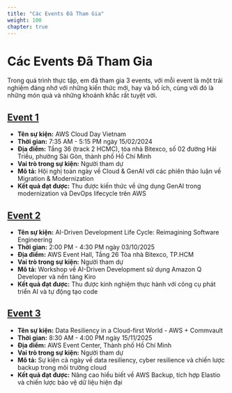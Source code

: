 ```yaml
---
title: "Các Events Đã Tham Gia"
weight: 100
chapter: true
---
```


# Các Events Đã Tham Gia

Trong quá trình thực tập, em đã tham gia 3 events, với mỗi event là một trải nghiệm đáng nhớ với những kiến thức mới, hay và bổ ích, cùng với đó là những món quà và những khoảnh khắc rất tuyệt vời.


## [Event 1](event1/)
- **Tên sự kiện:** AWS Cloud Day Vietnam
- **Thời gian:** 7:35 AM - 5:15 PM ngày 15/02/2024
- **Địa điểm:** Tầng 36 (track 2 HCMC), tòa nhà Bitexco, số 02 đường Hải Triều, phường Sài Gòn, thành phố Hồ Chí Minh
- **Vai trò trong sự kiện:** Người tham dự
- **Mô tả:** Hội nghị toàn ngày về Cloud & GenAI với các phiên thảo luận về Migration & Modernization
- **Kết quả đạt được:** Thu được kiến thức về ứng dụng GenAI trong modernization và DevOps lifecycle trên AWS

## [Event 2](event2/)
- **Tên sự kiện:** AI-Driven Development Life Cycle: Reimagining Software Engineering
- **Thời gian:** 2:00 PM - 4:30 PM ngày 03/10/2025
- **Địa điểm:** AWS Event Hall, Tầng 26 Tòa nhà Bitexco, TP.HCM
- **Vai trò trong sự kiện:** Người tham dự
- **Mô tả:** Workshop về AI-Driven Development sử dụng Amazon Q Developer và nền tảng Kiro
- **Kết quả đạt được:** Thu được kinh nghiệm thực hành với công cụ phát triển AI và tự động tạo code

## [Event 3](event3/)
- **Tên sự kiện:** Data Resiliency in a Cloud-first World - AWS + Commvault
- **Thời gian:** 8:30 AM - 4:00 PM ngày 15/11/2025
- **Địa điểm:** AWS Event Center, Thành phố Hồ Chí Minh
- **Vai trò trong sự kiện:** Người tham dự
- **Mô tả:** Sự kiện cả ngày về data resiliency, cyber resilience và chiến lược backup trong môi trường cloud
- **Kết quả đạt được:** Nâng cao hiểu biết về AWS Backup, tích hợp Elastio và chiến lược bảo vệ dữ liệu hiện đại